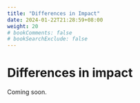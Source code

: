 ```yaml
---
title: "Differences in Impact"
date: 2024-01-22T21:28:59+08:00
weight: 20
# bookComments: false
# bookSearchExclude: false
---
```


# Differences in impact

Coming soon.
